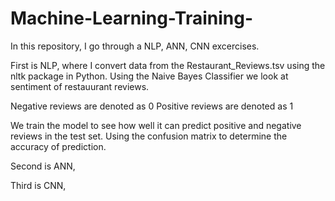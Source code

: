 # Machine-Learning-Training-

In this repository, I go through a NLP, ANN, CNN excercises. 

First is NLP, where I convert data from the Restaurant_Reviews.tsv using the nltk package in Python. 
Using the Naive Bayes Classifier we look at sentiment of restauurant reviews. 

Negative reviews are denoted as 0 
Positive reviews are denoted as 1 

We train the model to see how well it can predict positive and negative reviews in the test set. Using the confusion matrix to determine the accuracy of prediction.

Second is ANN, 

Third is CNN, 
